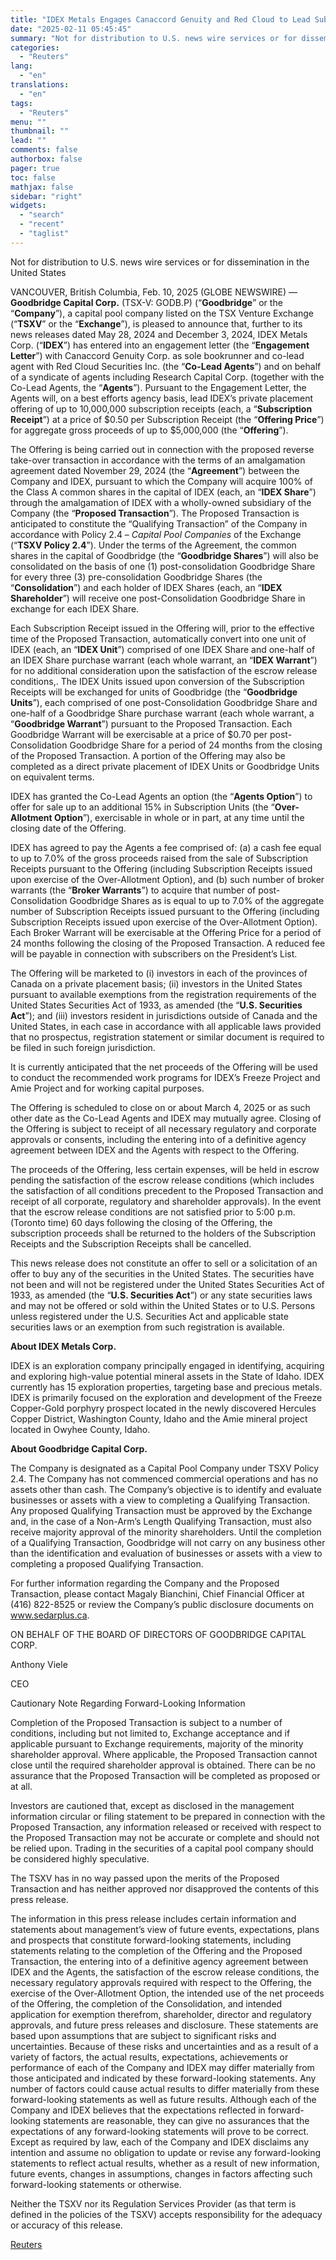 ```yaml
---
title: "IDEX Metals Engages Canaccord Genuity and Red Cloud to Lead Subscription Receipt Financing"
date: "2025-02-11 05:45:45"
summary: "Not for distribution to U.S. news wire services or for dissemination in the United StatesVANCOUVER, British Columbia, Feb. 10, 2025 (GLOBE NEWSWIRE) — Goodbridge Capital Corp. (TSX-V: GODB.P) (“Goodbridge” or the “Company”), a capital pool company listed on the TSX Venture Exchange (“TSXV” or the “Exchange”), is pleased to announce..."
categories:
  - "Reuters"
lang:
  - "en"
translations:
  - "en"
tags:
  - "Reuters"
menu: ""
thumbnail: ""
lead: ""
comments: false
authorbox: false
pager: true
toc: false
mathjax: false
sidebar: "right"
widgets:
  - "search"
  - "recent"
  - "taglist"
---
```


Not for distribution to U.S. news wire services or for dissemination in the United States

VANCOUVER, British Columbia, Feb. 10, 2025 (GLOBE NEWSWIRE) — **Goodbridge Capital Corp.** (TSX-V: GODB.P) (“**Goodbridge**” or the “**Company**”), a capital pool company listed on the TSX Venture Exchange (“**TSXV**” or the “**Exchange**”), is pleased to announce that, further to its news releases dated May 28, 2024 and December 3, 2024, IDEX Metals Corp. (“**IDEX**”) has entered into an engagement letter (the “**Engagement Letter**”) with Canaccord Genuity Corp. as sole bookrunner and co-lead agent with Red Cloud Securities Inc. (the “**Co-Lead Agents**”) and on behalf of a syndicate of agents including Research Capital Corp. (together with the Co-Lead Agents, the “**Agents**”). Pursuant to the Engagement Letter, the Agents will, on a best efforts agency basis, lead IDEX’s private placement offering of up to 10,000,000 subscription receipts (each, a “**Subscription Receipt**”) at a price of $0.50 per Subscription Receipt (the “**Offering Price**”) for aggregate gross proceeds of up to $5,000,000 (the “**Offering**”).

The Offering is being carried out in connection with the proposed reverse take-over transaction in accordance with the terms of an amalgamation agreement dated November 29, 2024 (the “**Agreement**”) between the Company and IDEX, pursuant to which the Company will acquire 100% of the Class A common shares in the capital of IDEX (each, an “**IDEX Share**”) through the amalgamation of IDEX with a wholly-owned subsidiary of the Company (the “**Proposed Transaction**”). The Proposed Transaction is anticipated to constitute the “Qualifying Transaction” of the Company in accordance with Policy 2.4 – *Capital Pool Companies* of the Exchange (“**TSXV Policy 2.4**”). Under the terms of the Agreement, the common shares in the capital of Goodbridge (the “**Goodbridge Shares**”) will also be consolidated on the basis of one (1) post-consolidation Goodbridge Share for every three (3) pre-consolidation Goodbridge Shares (the “**Consolidation**”) and each holder of IDEX Shares (each, an “**IDEX Shareholder**”) will receive one post-Consolidation Goodbridge Share in exchange for each IDEX Share.

Each Subscription Receipt issued in the Offering will, prior to the effective time of the Proposed Transaction, automatically convert into one unit of IDEX (each, an “**IDEX Unit**”) comprised of one IDEX Share and one-half of an IDEX Share purchase warrant (each whole warrant, an “**IDEX Warrant**”) for no additional consideration upon the satisfaction of the escrow release conditions,. The IDEX Units issued upon conversion of the Subscription Receipts will be exchanged for units of Goodbridge (the “**Goodbridge Units**”), each comprised of one post-Consolidation Goodbridge Share and one-half of a Goodbridge Share purchase warrant (each whole warrant, a “**Goodbridge Warrant**”) pursuant to the Proposed Transaction. Each Goodbridge Warrant will be exercisable at a price of $0.70 per post-Consolidation Goodbridge Share for a period of 24 months from the closing of the Proposed Transaction. A portion of the Offering may also be completed as a direct private placement of IDEX Units or Goodbridge Units on equivalent terms.

IDEX has granted the Co-Lead Agents an option (the “**Agents Option**”) to offer for sale up to an additional 15% in Subscription Units (the “**Over-Allotment Option**”), exercisable in whole or in part, at any time until the closing date of the Offering.

IDEX has agreed to pay the Agents a fee comprised of: (a) a cash fee equal to up to 7.0% of the gross proceeds raised from the sale of Subscription Receipts pursuant to the Offering (including Subscription Receipts issued upon exercise of the Over-Allotment Option), and (b) such number of broker warrants (the “**Broker Warrants**”) to acquire that number of post-Consolidation Goodbridge Shares as is equal to up to 7.0% of the aggregate number of Subscription Receipts issued pursuant to the Offering (including Subscription Receipts issued upon exercise of the Over-Allotment Option). Each Broker Warrant will be exercisable at the Offering Price for a period of 24 months following the closing of the Proposed Transaction. A reduced fee will be payable in connection with subscribers on the President’s List.

The Offering will be marketed to (i) investors in each of the provinces of Canada on a private placement basis; (ii) investors in the United States pursuant to available exemptions from the registration requirements of the United States Securities Act of 1933, as amended (the “**U.S. Securities Act**”); and (iii) investors resident in jurisdictions outside of Canada and the United States, in each case in accordance with all applicable laws provided that no prospectus, registration statement or similar document is required to be filed in such foreign jurisdiction.

It is currently anticipated that the net proceeds of the Offering will be used to conduct the recommended work programs for IDEX’s Freeze Project and Amie Project and for working capital purposes.

The Offering is scheduled to close on or about March 4, 2025 or as such other date as the Co-Lead Agents and IDEX may mutually agree. Closing of the Offering is subject to receipt of all necessary regulatory and corporate approvals or consents, including the entering into of a definitive agency agreement between IDEX and the Agents with respect to the Offering.

The proceeds of the Offering, less certain expenses, will be held in escrow pending the satisfaction of the escrow release conditions (which includes the satisfaction of all conditions precedent to the Proposed Transaction and receipt of all corporate, regulatory and shareholder approvals). In the event that the escrow release conditions are not satisfied prior to 5:00 p.m. (Toronto time) 60 days following the closing of the Offering, the subscription proceeds shall be returned to the holders of the Subscription Receipts and the Subscription Receipts shall be cancelled.

This news release does not constitute an offer to sell or a solicitation of an offer to buy any of the securities in the United States. The securities have not been and will not be registered under the United States Securities Act of 1933, as amended (the “**U.S. Securities Act**”) or any state securities laws and may not be offered or sold within the United States or to U.S. Persons unless registered under the U.S. Securities Act and applicable state securities laws or an exemption from such registration is available.

**About IDEX Metals Corp.**

IDEX is an exploration company principally engaged in identifying, acquiring and exploring high-value potential mineral assets in the State of Idaho. IDEX currently has 15 exploration properties, targeting base and precious metals. IDEX is primarily focused on the exploration and development of the Freeze Copper-Gold porphyry prospect located in the newly discovered Hercules Copper District, Washington County, Idaho and the Amie mineral project located in Owyhee County, Idaho.

**About Goodbridge Capital Corp.**

The Company is designated as a Capital Pool Company under TSXV Policy 2.4. The Company has not commenced commercial operations and has no assets other than cash. The Company’s objective is to identify and evaluate businesses or assets with a view to completing a Qualifying Transaction. Any proposed Qualifying Transaction must be approved by the Exchange and, in the case of a Non-Arm’s Length Qualifying Transaction, must also receive majority approval of the minority shareholders. Until the completion of a Qualifying Transaction, Goodbridge will not carry on any business other than the identification and evaluation of businesses or assets with a view to completing a proposed Qualifying Transaction.

For further information regarding the Company and the Proposed Transaction, please contact Magaly Bianchini, Chief Financial Officer at (416) 822-8525 or review the Company’s public disclosure documents on www.sedarplus.ca.

ON BEHALF OF THE BOARD OF DIRECTORS OF GOODBRIDGE CAPITAL CORP.

Anthony Viele

CEO

Cautionary Note Regarding Forward-Looking Information

Completion of the Proposed Transaction is subject to a number of conditions, including but not limited to, Exchange acceptance and if applicable pursuant to Exchange requirements, majority of the minority shareholder approval. Where applicable, the Proposed Transaction cannot close until the required shareholder approval is obtained. There can be no assurance that the Proposed Transaction will be completed as proposed or at all.

Investors are cautioned that, except as disclosed in the management information circular or filing statement to be prepared in connection with the Proposed Transaction, any information released or received with respect to the Proposed Transaction may not be accurate or complete and should not be relied upon. Trading in the securities of a capital pool company should be considered highly speculative.

The TSXV has in no way passed upon the merits of the Proposed Transaction and has neither approved nor disapproved the contents of this press release.

The information in this press release includes certain information and statements about management’s view of future events, expectations, plans and prospects that constitute forward-looking statements, including statements relating to the completion of the Offering and the Proposed Transaction, the entering into of a definitive agency agreement between IDEX and the Agents, the satisfaction of the escrow release conditions, the necessary regulatory approvals required with respect to the Offering, the exercise of the Over-Allotment Option, the intended use of the net proceeds of the Offering, the completion of the Consolidation, and intended application for exemption therefrom, shareholder, director and regulatory approvals, and future press releases and disclosure. These statements are based upon assumptions that are subject to significant risks and uncertainties. Because of these risks and uncertainties and as a result of a variety of factors, the actual results, expectations, achievements or performance of each of the Company and IDEX may differ materially from those anticipated and indicated by these forward-looking statements. Any number of factors could cause actual results to differ materially from these forward-looking statements as well as future results. Although each of the Company and IDEX believes that the expectations reflected in forward-looking statements are reasonable, they can give no assurances that the expectations of any forward-looking statements will prove to be correct. Except as required by law, each of the Company and IDEX disclaims any intention and assume no obligation to update or revise any forward-looking statements to reflect actual results, whether as a result of new information, future events, changes in assumptions, changes in factors affecting such forward-looking statements or otherwise.

Neither the TSXV nor its Regulation Services Provider (as that term is defined in the policies of the TSXV) accepts responsibility for the adequacy or accuracy of this release.

[Reuters](https://www.tradingview.com/news/reuters.com,2025-02-10:newsml_GNXTf230:0-idex-metals-engages-canaccord-genuity-and-red-cloud-to-lead-subscription-receipt-financing/)
